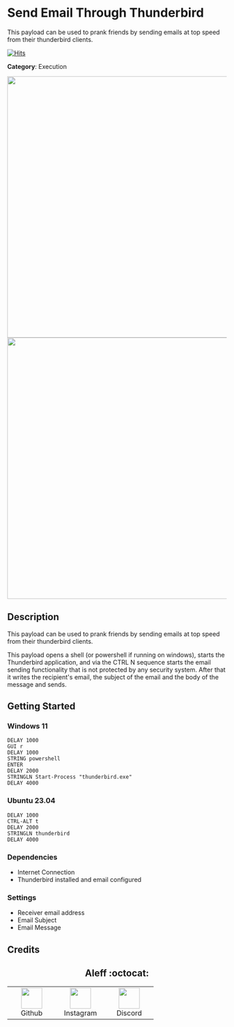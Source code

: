 # Send Email Through Thunderbird

This payload can be used to prank friends by sending emails at top speed from their thunderbird clients.

[![Hits](https://hits.seeyoufarm.com/api/count/incr/badge.svg?url=https%3A%2F%2Fgithub.com%2Faleff-github%2Fmy-flipper-shits&count_bg=%233C3C3C&title_bg=%233C3C3C&icon=linux.svg&icon_color=%23FFFFFF&title=views&edge_flat=false)](https://github.com/aleff-github/my-flipper-shits)

**Category**: Execution

<div align=center>

<img src="https://github.com/aleff-github/my-flipper-shits/blob/main/img/logo-repository-2_0.gif" width="600" /><br><img src="https://github.com/aleff-github/my-flipper-shits/blob/main/img/DISCLAIMER.png" width="600" />

</div>

## Description

This payload can be used to prank friends by sending emails at top speed from their thunderbird clients.

This payload opens a shell (or powershell if running on windows), starts the Thunderbird application, and via the CTRL N sequence starts the email sending functionality that is not protected by any security system. After that it writes the recipient's email, the subject of the email and the body of the message and sends.

## Getting Started

### Windows 11

```DuckyScript
DELAY 1000
GUI r
DELAY 1000
STRING powershell
ENTER
DELAY 2000
STRINGLN Start-Process "thunderbird.exe"
DELAY 4000
```

### Ubuntu 23.04

```DuckyScript
DELAY 1000
CTRL-ALT t
DELAY 2000
STRINGLN thunderbird
DELAY 4000
```

### Dependencies

* Internet Connection
* Thunderbird installed and email configured

### Settings

- Receiver email address
- Email Subject
- Email Message

## Credits

<h2 align="center"> Aleff :octocat: </h2>
<div align=center>
<table>
  <tr>
    <td align="center" width="96">
      <a href="https://github.com/aleff-github">
        <img src=https://github.com/aleff-github/aleff-github/blob/main/img/github.png?raw=true width="48" height="48" />
      </a>
      <br>Github
    </td>
    <td align="center" width="96">
      <a href="https://www.instagram.com/alessandro_greco_aka_aleff/">
        <img src=https://github.com/aleff-github/aleff-github/blob/main/img/instagram.png?raw=true width="48" height="48" />
      </a>
      <br>Instagram
    </td>
    <td align="center" width="96">
      <a href="https://www.linkedin.com/in/alessandro-greco-aka-aleff/">
        <img src=https://github.com/aleff-github/aleff-github/blob/main/img/linkedin.png?raw=true width="48" height="48" />
      </a>
      <br>Discord
    </td>
  </tr>
</table>
</div>